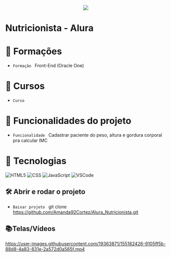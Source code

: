 <p align="center">
   <img src="http://img.shields.io/static/v1?label=STATUS&message=FINALIZADA&color=RED&style=for-the-badge" #vitrinedev/>
</p>

<h1>Nutricionista - Alura</h1>

# :pushpin: Formações
- `Formação ` Front-End (Oracle One)

# :pushpin: Cursos
- `Curso `

# :hammer: Funcionalidades do projeto
- `Funcionalidade ` Cadastrar paciente do peso, altura e gordura corporal pra calcular IMC

# :bookmark_tabs: Tecnologias
![HTML5](https://img.shields.io/badge/HTML-e06b12?style=for-the-badge&logo=html5&logoColor=white)
![CSS](https://img.shields.io/badge/CSS-1283e0?&style=for-the-badge&logo=css3&logoColor=white)
![JavaScript](https://img.shields.io/badge/JavaScript-F7DF1E?style=for-the-badge&logo=javascript&logoColor=414141)
![VSCode](https://img.shields.io/badge/-VSCode-007ACC?style=for-the-badge&logo=visual-studio-code&logoColor=white)

## 🛠️ Abrir e rodar o projeto
- `Baixar projeto ` git clone https://github.com/Amanda92Cortez/Alura_Nutricionista.git

## 📚Telas/Vídeos
https://user-images.githubusercontent.com/19363871/155182426-9105ff5b-88d8-4a83-831e-2a572d0a565f.mp4
